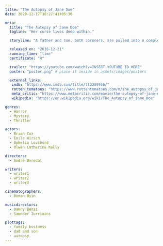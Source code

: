 ```yaml
---
title: "The Autopsy of Jane Doe"
date: 2020-12-17T18:27:41+05:30

meta:
  title: "The Autopsy of Jane Doe"
  tagline: "Her curse lives deep within."

  storyline: "A father and son, both coroners, are pulled into a complex mystery while attempting to identify the body of a young woman, who was apparently harboring dark secrets."

  released_on: "2016-12-21"
  running_time: "time"
  certificate: "R"

  trailer: "https://youtube.com/watch?v=INSERT_YOUTUBE_ID_HERE" 
  poster: "poster.png" # place it inside in assets/images/posters

  external_links:
   imdb: "https://www.imdb.com/title/tt3289956/"
   rotten_tomatoes: "https://www.rottentomatoes.com/m/the_autopsy_of_jane_doe"
   meta_critic: "https://www.metacritic.com/movie/the-autopsy-of-jane-doe"
   wikipedia: "https://en.wikipedia.org/wiki/The_Autopsy_of_Jane_Doe"

genres:
  - Horror
  - Mystery
  - Thriller

actors:
  - Brian Cox
  - Emile Hirsch
  - Ophelia Lovibond
  - Olwen Catherine Kelly

directors:
  - André Øvredal

writers:
  - writer1
  - writer2
  - writer3

cinematographers:
  - Roman Osin

musicdirectors:
  - Danny Bensi
  - Saunder Jurriaans

plottags:
  - family business
  - dad and son
  - autopsy
---
```

